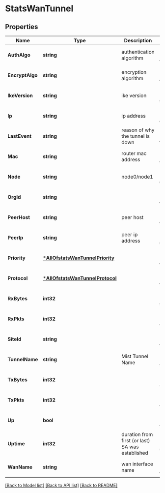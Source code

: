 # StatsWanTunnel

## Properties
Name | Type | Description | Notes
------------ | ------------- | ------------- | -------------
**AuthAlgo** | **string** | authentication algorithm | [optional] [default to null]
**EncryptAlgo** | **string** | encryption algorithm | [optional] [default to null]
**IkeVersion** | **string** | ike version | [optional] [default to null]
**Ip** | **string** | ip address | [optional] [default to null]
**LastEvent** | **string** | reason of why the tunnel is down | [optional] [default to null]
**Mac** | **string** | router mac address | [optional] [default to null]
**Node** | **string** | node0/node1 | [optional] [default to null]
**OrgId** | **string** |  | [optional] [default to null]
**PeerHost** | **string** | peer host | [optional] [default to null]
**PeerIp** | **string** | peer ip address | [optional] [default to null]
**Priority** | [***AllOfstatsWanTunnelPriority**](AllOfstatsWanTunnelPriority.md) |  | [optional] [default to null]
**Protocol** | [***AllOfstatsWanTunnelProtocol**](AllOfstatsWanTunnelProtocol.md) |  | [optional] [default to null]
**RxBytes** | **int32** |  | [optional] [default to null]
**RxPkts** | **int32** |  | [optional] [default to null]
**SiteId** | **string** |  | [optional] [default to null]
**TunnelName** | **string** | Mist Tunnel Name | [optional] [default to null]
**TxBytes** | **int32** |  | [optional] [default to null]
**TxPkts** | **int32** |  | [optional] [default to null]
**Up** | **bool** |  | [optional] [default to null]
**Uptime** | **int32** | duration from first (or last) SA was established | [optional] [default to null]
**WanName** | **string** | wan interface name | [optional] [default to null]

[[Back to Model list]](../README.md#documentation-for-models) [[Back to API list]](../README.md#documentation-for-api-endpoints) [[Back to README]](../README.md)

